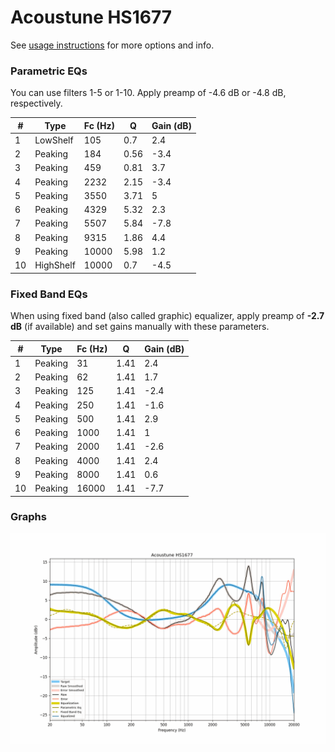 # Acoustune HS1677
See [usage instructions](https://github.com/jaakkopasanen/AutoEq#usage) for more options and info.

### Parametric EQs
You can use filters 1-5 or 1-10. Apply preamp of -4.6 dB or -4.8 dB, respectively.

|   # | Type      |   Fc (Hz) |    Q |   Gain (dB) |
|-----|-----------|-----------|------|-------------|
|   1 | LowShelf  |       105 | 0.7  |         2.4 |
|   2 | Peaking   |       184 | 0.56 |        -3.4 |
|   3 | Peaking   |       459 | 0.81 |         3.7 |
|   4 | Peaking   |      2232 | 2.15 |        -3.4 |
|   5 | Peaking   |      3550 | 3.71 |         5   |
|   6 | Peaking   |      4329 | 5.32 |         2.3 |
|   7 | Peaking   |      5507 | 5.84 |        -7.8 |
|   8 | Peaking   |      9315 | 1.86 |         4.4 |
|   9 | Peaking   |     10000 | 5.98 |         1.2 |
|  10 | HighShelf |     10000 | 0.7  |        -4.5 |

### Fixed Band EQs
When using fixed band (also called graphic) equalizer, apply preamp of **-2.7 dB** (if available) and set gains manually with these parameters.

|   # | Type    |   Fc (Hz) |    Q |   Gain (dB) |
|-----|---------|-----------|------|-------------|
|   1 | Peaking |        31 | 1.41 |         2.4 |
|   2 | Peaking |        62 | 1.41 |         1.7 |
|   3 | Peaking |       125 | 1.41 |        -2.4 |
|   4 | Peaking |       250 | 1.41 |        -1.6 |
|   5 | Peaking |       500 | 1.41 |         2.9 |
|   6 | Peaking |      1000 | 1.41 |         1   |
|   7 | Peaking |      2000 | 1.41 |        -2.6 |
|   8 | Peaking |      4000 | 1.41 |         2.4 |
|   9 | Peaking |      8000 | 1.41 |         0.6 |
|  10 | Peaking |     16000 | 1.41 |        -7.7 |

### Graphs
![](./Acoustune%20HS1677.png)
